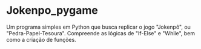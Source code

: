 # Jokenpo_pygame
Um programa simples em Python que busca replicar o jogo "Jokenpô", ou "Pedra-Papel-Tesoura". Compreende as lógicas de "If-Else" e "While", bem como a criação de funções.
